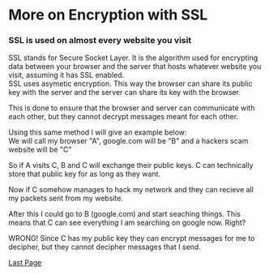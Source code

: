 # More on Encryption with SSL  
  
### SSL is used on almost every website you visit  
  
SSL stands for Secure Socket Layer. It is the algorithm used for encrypting data between your browser and the server that hosts whatever website you visit, assuming it has SSL enabled.  
SSL uses asymetic encryption. This way the browser can share its public key with the server and the server can share its key with the browser.  
  
This is done to ensure that the browser and server can communicate with each other, but they cannot decrypt messages meant for each other.  
  
Using this same method I will give an example below:  
We will call my browser "A", google.com will be "B" and a hackers scam website will be "C"  
  
So if A visits C, B and C will exchange their public keys. C can technically store that public key for as long as they want.  
  
Now if C somehow manages to hack my network and they can recieve all my packets sent from my website.  
  
After this I could go to B (google.com) and start seaching things. This means that C can see everything I am searching on google now. Right?  
  
  
WRONG! Since C has my public key they can encrypt messages for me to decipher, but they cannot decipher messages that I send.  


  
  
  


[Last Page](./page3.md)  
